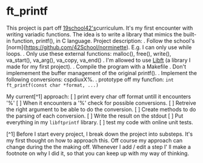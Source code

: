 # ft_printf


This project is part off [19school42's](https://www.facebook.com/19network42/)curriculum. It's my first encounter with writing variadic functions. The idea is to write a library that mimics the built-in function, printf(), in C language. Project description: 
. Follow the school's [norm]{https://github.com/42School/norminette). E.g. I can only use while loops. 
. Only use these external functions: malloc(), free(),  write(), va_start(), va_arg(), va_copy, va_end()
. I'm allowed to use [Libft](https://github.com/FionaSelanno/libft42) (a library I made for my first project). 
. Compile the program with a Makefile
. Don't implemement the buffer management of the original printf().
. Implement the following conversions: cspdiuxX%.
. prototype off my funcfion: `int ft_printf(const char *format, ...)`

My current[^1] approach:
[ ] print every char off format untill it encounters '%'
[ ] When it encounters a '%' check for possible conversions. 
[ ] Retreive the right argument to be able to do the conversion.
[ ] Create methods to do the parsing of each conversion.
[ ] Write the result on the stdout
[ ] Put everything in my `libftprintf` library.
[ ] test my code with online unit tests.

[^1] Before I start every project, I break down the project into substeps. It's my first thought on how to approach this. Off course my approach can change during the the making off. Whenever I add / edit a step I' ll make a footnote on why I did it, so that you can keep up with my way of thinking.
